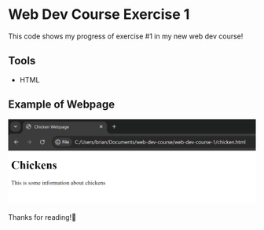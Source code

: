 # Web Dev Course Exercise 1

This code shows my progress of exercise #1 in my new web dev course!

## Tools

* HTML

## Example of Webpage

<div align="center">
  <img src="image1.png" alt="image of webpage" width="1500px" />
</div>
<br>
Thanks for reading!🙏